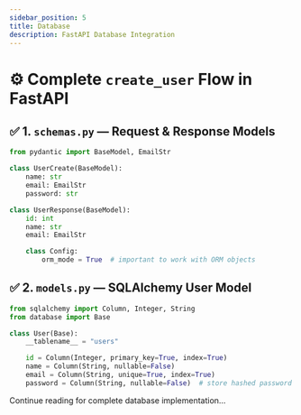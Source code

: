 ```yaml
---
sidebar_position: 5
title: Database
description: FastAPI Database Integration
---
```


# ⚙️ **Complete `create_user` Flow in FastAPI**

## ✅ 1. `schemas.py` — Request & Response Models

```python
from pydantic import BaseModel, EmailStr

class UserCreate(BaseModel):
    name: str
    email: EmailStr
    password: str

class UserResponse(BaseModel):
    id: int
    name: str
    email: EmailStr

    class Config:
        orm_mode = True  # important to work with ORM objects
```

## ✅ 2. `models.py` — SQLAlchemy User Model

```python
from sqlalchemy import Column, Integer, String
from database import Base

class User(Base):
    __tablename__ = "users"

    id = Column(Integer, primary_key=True, index=True)
    name = Column(String, nullable=False)
    email = Column(String, unique=True, index=True)
    password = Column(String, nullable=False)  # store hashed password
```

Continue reading for complete database implementation...